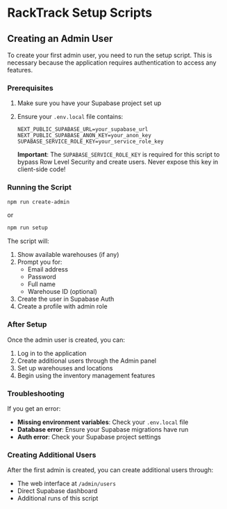 # RackTrack Setup Scripts

## Creating an Admin User

To create your first admin user, you need to run the setup script. This is necessary because the application requires authentication to access any features.

### Prerequisites

1. Make sure you have your Supabase project set up
2. Ensure your `.env.local` file contains:
   ```
   NEXT_PUBLIC_SUPABASE_URL=your_supabase_url
   NEXT_PUBLIC_SUPABASE_ANON_KEY=your_anon_key
   SUPABASE_SERVICE_ROLE_KEY=your_service_role_key
   ```

   **Important**: The `SUPABASE_SERVICE_ROLE_KEY` is required for this script to bypass Row Level Security and create users. Never expose this key in client-side code!

### Running the Script

```bash
npm run create-admin
```

or

```bash
npm run setup
```

The script will:
1. Show available warehouses (if any)
2. Prompt you for:
   - Email address
   - Password
   - Full name
   - Warehouse ID (optional)
3. Create the user in Supabase Auth
4. Create a profile with admin role

### After Setup

Once the admin user is created, you can:
1. Log in to the application
2. Create additional users through the Admin panel
3. Set up warehouses and locations
4. Begin using the inventory management features

### Troubleshooting

If you get an error:
- **Missing environment variables**: Check your `.env.local` file
- **Database error**: Ensure your Supabase migrations have run
- **Auth error**: Check your Supabase project settings

### Creating Additional Users

After the first admin is created, you can create additional users through:
- The web interface at `/admin/users`
- Direct Supabase dashboard
- Additional runs of this script